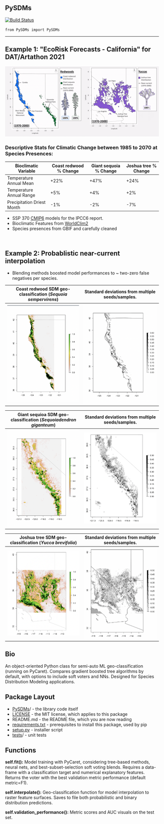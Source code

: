 ## PySDMs

[![Build Status](https://travis-ci.com/daniel-furman/PySDMs.svg?branch=pypi-updates)](https://travis-ci.com/daniel-furman/PySDMs)

`from PySDMs import PySDMs`

---

## Example 1: "EcoRisk Forecasts - California" for DAT/Artathon 2021


<img src="examples/datartathon/ecorisk-zoo-landscape.gif"/>


<br>

### Descriptive Stats for Climatic Change between 1985 to 2070 at Species Presences:

Bioclimatic Variable  | Coast redwood % Change | Giant sequoia % Change | Joshua tree % Change
-----|-------|-------|-------
Temperature Annual Mean | +22% | +47% | +24%
Temperature Annual Range | +5% | +4% | +2%
Precipitation Driest Month | -1% | -2% | -7%

* SSP 370 [CMIP6](https://www.worldclim.org/data/cmip6/cmip6climate.html) models for the IPCC6 report.
* Bioclimatic Features from [WorldClim2](https://www.worldclim.org/data/worldclim21.html)
* Species presences from GBIF and carefully cleaned

<br>

## Example 2: Probablistic near-current interpolation

* Blending methods boosted model performances to ~ two-zero false negatives per species.

**Coast redwood** SDM geo-classification (*Sequoia sempervirens*) | Standard deviations from multiple seeds/samples. 
:---------------------------------:|:----------------------------------------:
![](examples/coast_redwoods/curr-cr.png) | ![](examples/coast_redwoods/current-sd.png)

**Giant sequioa** SDM geo-classification (*Sequoiadendron giganteum*) | Standard deviations from multiple seeds/samples.
:---------------------------------:|:----------------------------------------:
![](examples/giant_sequoias/curr-gs.png) | ![](examples/giant_sequoias/curr-sd.png)

**Joshua tree** SDM geo-classification (*Yucca brevifolia*) | Standard deviations from multiple seeds/samples. 
:---------------------------------:|:----------------------------------------:
![](examples/joshua_trees/curr-jtree.png) | ![](examples/joshua_trees/curr-sd2.png)


## Bio

An object-oriented Python class for semi-auto ML geo-classification (running on PyCaret). Compares gradient boosted tree algorithms by default, with options to include soft voters and NNs. Designed for Species Distribution Modeling applications.

## Package Layout

* [PySDMs](https://github.com/daniel-furman/PySDMs/tree/main/PySDMs)/ - the library code itself
* [LICENSE](https://github.com/daniel-furman/PySDMs/blob/main/LICENSE) - the MIT license, which applies to this package
* README.md - the README file, which you are now reading
* [requirements.txt](https://github.com/daniel-furman/PySDMs/blob/main/requirements.txt) - prerequisites to install this package, used by pip
* [setup.py](https://github.com/daniel-furman/PySDMs/blob/main/setup.py) - installer script
* [tests](https://github.com/daniel-furman/PySDMs/tree/main/test)/ - unit tests

## Functions

   **self.fit():** Model training with PyCaret, considering tree-based
        methods, neural nets, and best-subset-selection soft voting blends.
        Requires a data-frame with a classification target and numerical
        explanatory features. Returns the voter with the best validation
        metric performance (default metric=F1).

   **self.interpolate():** Geo-classification function for model interpolation to
        raster feature surfaces. Saves to file both probabilistic and binary
        distribution predictions.

   **self.validation_performance():** Metric scores and AUC visuals on the test set.

